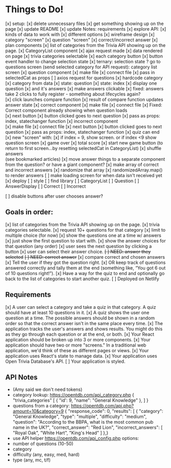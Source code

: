 # Things to Do! 
[x] setup: 
    [x] delete unnecessary files 
    [x] get something showing up on the page 
    [x] update README
    [x] update Notes: requirements
[x]  explore API: 
    [x] kinds of data to work with
    [x] different options 
[x] wireframe design
    [x] category "screen" 
    [x] question "screen"
    [x] correct/incorrect answer
[x] plan components
[x] list of categories from the Trivia API showing up on the page.
    [x] CategoryList component 
    [x] ajax request made 
    [x] data rendered on page 
[x] trivia categories selectable
    [x] each category button
    [x] button event handler to change selection state
    [x] ternary: selection state ? go to questions screen (send selected category for API request): category list screen 
[x] question component 
    [x] make file
    [x] connect file
    [x] pass in selectedCat as props 
    [ ] axios request for questions 
        [x] hardcode category
        [x] category from data
    [x] state: question 
    [x] state: index 
    [x] display one question 
        [x] and it's answers 
    [x] make answers clickable
    [x] fixed: answers take 2 clicks to fully register - something about lifecycles again?     
    [x] click launches compare function 
    [x] result of compare function updates answer state
[x] correct component
    [x] make file
    [x] connect file 
    [x] Fixed: Correct component already showing when question loads     
    [x] next button
    [x] button clicked goes to next question 
    [x] pass as props: index, statechanger function
[x] incorrect component  
    [x] make file
    [x] connect file 
    [x] next button
    [x] button clicked goes to next question 
    [x] pass as props: index, statechanger function 
[x] quiz can end 
    [x] new "screen" with:
        [x] if index = 9, show screen. or if index <9 show question screen 
        [x] game over
        [x] total score
        [x] start new game button (to return to first screen...by resetting selectedCat in CategoryList)
[x] shuffle answers  
    (see bookmarked articles)
    [x] move answer things to a separate component from the question? or have a giant component? 
    [x] make array of correct and incorrect answers 
    [x] randomize that array 
    [x] randomizedArray.map() to render answers
[ ] make loading screen for when data isn't received yet 
[x] deploy
[ ] style
    [ ] find library 
    [ ] CategoryList
    [ ] Question
    [ ] AnswerDisplay
    [ ] Correct
    [ ] Incorrect
    


[ ] disable buttons after user chooses answer? 
      

## Goals in order: 
[x] list of categories from the Trivia API showing up on the page.
[x] trivia categories selectable. 
    [x] request 10+ questions for that category
    [x] limit to multiple choice (for now)
[x] show the questions one at a time w/ answers
    [x] just show the first question to start with.
    [x] show the answer choices for that question (any order)
    [x] user sees the next question by clicking a button
[x] user can select their answer choice. 
    ~~[ ] NEED: answer they selected~~
    ~~[ ] NEED: correct answer~~
    [x] compare correct and chosen answers 
[x] Tell the user if they got the question right.
    [x] OR keep track of questions answered correctly and tally them at the end (something like, “You got 6 out of 10 questions right!”).
[x] Have a way for the quiz to end and optionally go back to the list of categories to start another quiz.
[ ] Deployed on Netlify

## Requirements
[x] A user can select a category and take a quiz in that category. A quiz should have at least 10 questions in it. 
[x] A quiz shows the user one question at a time. The possible answers should be shown in a random order so that the correct answer isn't in the same place every time.
[x] The application tracks the user's answers and shows results. You might do this as they go through each question or at the end, or both.
[x] Your React application should be broken up into 3 or more components.
[x] Your application should have two or more "screens." In a traditional web application, we'd think of these as different pages or views.
[x] Your application uses React's state to manage data.
[x] Your application uses Open Trivia Database's API.
[ ] Your application is styled.



## API Notes
- (Amy said we don't need tokens)
- category lookup: https://opentdb.com/api_category.php
    {
    "trivia_categories" [
        {
            "id': 9,
            "name": "General Knowledge"
        },
        ]
    }
- questions from a category: https://opentdb.com/api.php?amount=10&category=9
    {
	"response_code": 0,
	"results": [
		{
			"category": "General Knowledge",
			"type": "multiple",
			"difficulty": "medium",
			"question": "According to the BBPA, what is the most common pub name in the UK?",
			"correct_answer": "Red Lion",
			"incorrect_answers": [
				"Royal Oak",
				"White Hart",
				"King&#039;s Head"
			]
		},}        
- use API helper https://opentdb.com/api_config.php
options: 
- number of questions (10-50)
- category
- difficulty (any, easy, med, hard)
- type (any, mc, t/f)



